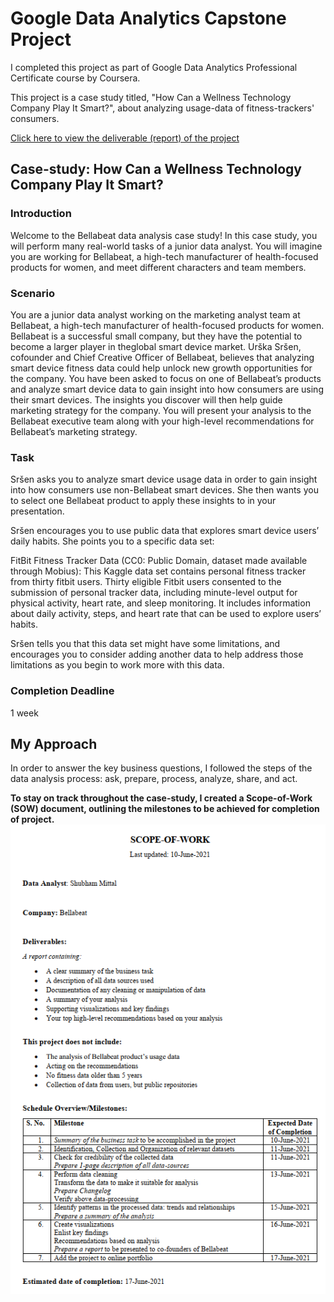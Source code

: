# Google Data Analytics Capstone Project

I completed this project as part of Google Data Analytics Professional Certificate course by Coursera.

This project is a case study titled, "How Can a Wellness Technology Company Play It Smart?", about analyzing usage-data of fitness-trackers' consumers.

[Click here to view the deliverable (report) of the project](https://www.kaggle.com/shubhammittl/google-data-analytics-capstone-project-report)

## Case-study: How Can a Wellness Technology Company Play It Smart?

### Introduction  

Welcome to the Bellabeat data analysis case study! In this case study, you will perform many real-world tasks of a junior data
analyst. You will imagine you are working for Bellabeat, a high-tech manufacturer of health-focused products for women, and
meet different characters and team members. 

### Scenario

You are a junior data analyst working on the marketing analyst team at Bellabeat, a high-tech manufacturer of health-focused
products for women. Bellabeat is a successful small company, but they have the potential to become a larger player in theglobal smart device market. Urška Sršen, cofounder and Chief Creative Officer of Bellabeat, believes that analyzing smart
device fitness data could help unlock new growth opportunities for the company. You have been asked to focus on one of
Bellabeat’s products and analyze smart device data to gain insight into how consumers are using their smart devices. The
insights you discover will then help guide marketing strategy for the company. You will present your analysis to the Bellabeat
executive team along with your high-level recommendations for Bellabeat’s marketing strategy.

### Task  

Sršen asks you to analyze smart device usage data in order to gain insight into how consumers use non-Bellabeat smart
devices. She then wants you to select one Bellabeat product to apply these insights to in your presentation. 

Sršen encourages you to use public data that explores smart device users’ daily habits. She points you to a specific data set:  

FitBit Fitness Tracker Data (CC0: Public Domain, dataset made available through Mobius): This Kaggle data set contains personal fitness tracker from thirty fitbit users. Thirty eligible Fitbit users consented to the submission of
personal tracker data, including minute-level output for physical activity, heart rate, and sleep monitoring. It includes
information about daily activity, steps, and heart rate that can be used to explore users’ habits.


Sršen tells you that this data set might have some limitations, and encourages you to consider adding another data to help
address those limitations as you begin to work more with this data.

### Completion Deadline
1 week

## My Approach
In order to answer the key business questions, I followed the steps of the data analysis process: ask, prepare, process, analyze, share, and act.

**To stay on track throughout the case-study, I created a Scope-of-Work (SOW) document, outlining the milestones to be achieved for completion of project.**
![](https://github.com/shubhammittl/google_data_analytics_capstone/blob/master/sow.png)

